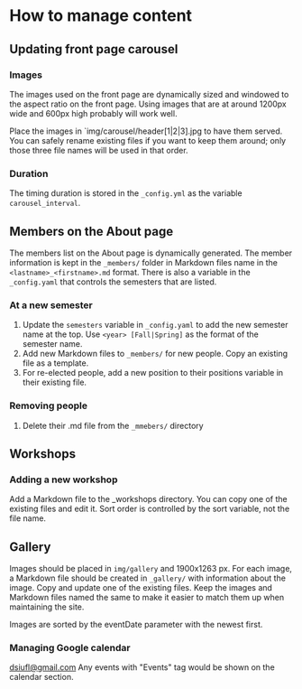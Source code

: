 # How to manage content

## Updating front page carousel

### Images

The images used on the front page are dynamically sized and windowed to the 
aspect ratio on the front page. Using images that are at around 1200px wide
and 600px high probably will work well.

Place the images in `img/carousel/header[1|2|3].jpg to have them served. You
can safely rename existing files if you want to keep them around; only those
three file names will be used in that order.

### Duration

The timing duration is stored in the `_config.yml` as the variable 
`carousel_interval`.

## Members on the About page

The members list on the About page is dynamically generated. The member 
information is kept in the `_members/` folder in Markdown files name in the 
`<lastname>_<firstname>.md` format. There is also a variable in the 
`_config.yaml` that controls the semesters that are listed.

### At a new semester

1. Update the `semesters` variable in `_config.yaml` to add the new semester name
at the top. Use `<year> [Fall|Spring]` as the format of the semester name.
1. Add new Markdown files to `_members/` for new people. Copy an existing file
as a template.
1. For re-elected people, add a new position to their positions variable in
their existing file.

### Removing people

1. Delete their .md file from the `_mmebers/` directory

## Workshops

### Adding a new workshop

Add a Markdown file to the _workshops directory. You can copy one of the 
existing files and edit it. Sort order is controlled by the sort variable, not
the file name.

## Gallery

Images should be placed in `img/gallery` and 1900x1263 px. For each image, a
Markdown file should be created in `_gallery/` with information about the
image. Copy and update one of the existing files. Keep the images and Markdown
files named the same to make it easier to match them up when maintaining the
site.

Images are sorted by the eventDate parameter with the newest first.

### Managing Google calendar 
dsiufl@gmail.com 
Any events with "Events" tag would be shown on the calendar section.


